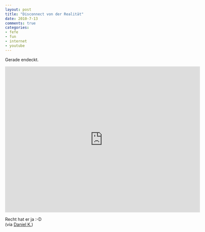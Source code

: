 ```yaml
--- 
layout: post
title: "Disconnect von der Realität"
date: 2010-7-13
comments: true
categories: 
- fefe
- fun
- internet
- youtube
---
```

Gerade endeckt.<br />
<iframe width="640" height="480" src="http://www.youtube-nocookie.com/embed/AWavvHJQ_Pc" frameborder="0"> </iframe>
<p />Recht hat er ja :-D<br />(via <a href="http://www.dkr-speedline.de/">Daniel K.</a>)
